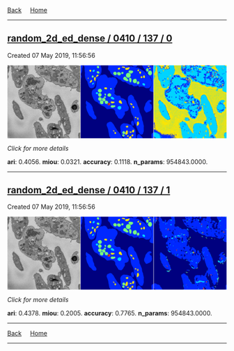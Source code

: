 
[Back](..)&nbsp;&nbsp;&nbsp;&nbsp;&nbsp;[Home](https://leapmanlab.github.io/snapshots)

---

<div class="summary"><a href="0"><h2>random_2d_ed_dense / 0410 / 137 / 0</h2></a><p>Created 07 May 2019, 11:56:56
</p><a href="0"><img src="0/media/summary.png" align="center"></a><p>
<i>Click for more details</i>
</p></div>

**ari**: 0.4056. **miou**: 0.0321. **accuracy**: 0.1118. **n_params**: 954843.0000. 

---

<div class="summary"><a href="1"><h2>random_2d_ed_dense / 0410 / 137 / 1</h2></a><p>Created 07 May 2019, 11:56:56
</p><a href="1"><img src="1/media/summary.png" align="center"></a><p>
<i>Click for more details</i>
</p></div>

**ari**: 0.4378. **miou**: 0.2005. **accuracy**: 0.7765. **n_params**: 954843.0000. 

---

[Back](..)&nbsp;&nbsp;&nbsp;&nbsp;&nbsp;[Home](https://leapmanlab.github.io/snapshots)

---